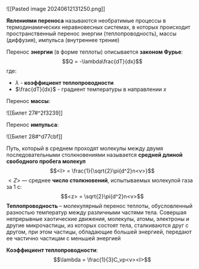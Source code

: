  ![[Pasted image 20240612131250.png]]

**Явлениями переноса** называются необратимые процессы в термодинамических неравновесных системах, в которых происходит пространственный перенос энергии (теплопроводность), массы (диффузия), импульса (внутреннее трение)

Перенос **энергии** (в форме теплоты) описывается **законом Фурье**: $$Q = -\lambda\frac{dT}{dx}$$где: 
- $\lambda$ - **коэффициент теплопроводности**
- $\frac{dT}{dx}$ - градиент температуры в направлении $x$

Перенос **массы**: 

![[Билет 27#^2f3239]]

Перенос **импульса**:

![[Билет 28#^d77cbf]]

Путь, который в среднем проходят молекулы между двумя последовательными столкновениями называется **средней длиной свободного пробега молекул**$$<I> = \frac{1}{\sqrt{2}\pi{d^2}n<v>}$$$<Z>$ — среднее **число столкновений**, испытываемых молекулой газа за 1 с:
$$<z> = \sqrt{2}\pi{d^2}n<v>$$
**Теплопроводность** – молекулярный перенос теплоты, обусловленный разностью температур между различными частями тела. Совершая непрерывные хаотические движения, молекулы, атомы, электроны и другие микрочастицы, из которых состоят тела, сталкиваются друг с другом, при этом частицы, обладающие большей энергией, передают ее частично частицам с меньшей энергией

**Коэффициент теплопроводности**: $$\lambda = \frac{1}{3}C_vp<v><I>$$

